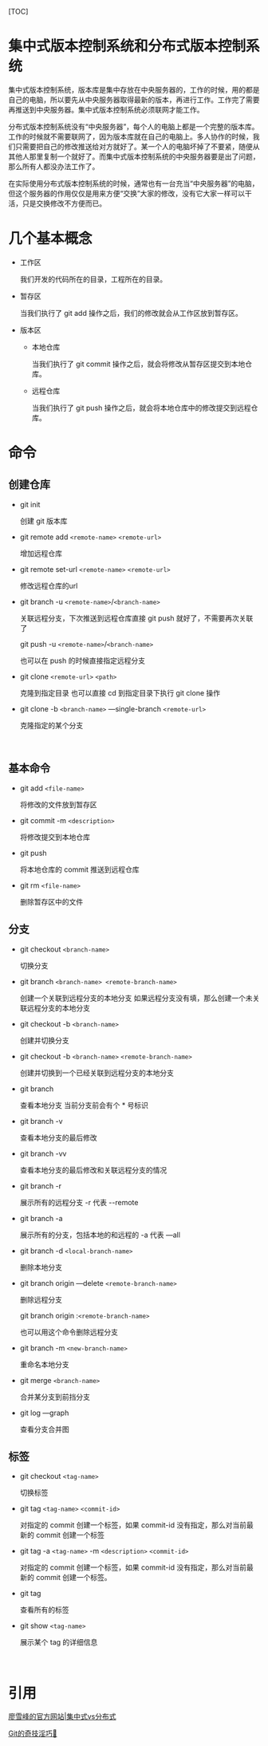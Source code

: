 [TOC]

# 集中式版本控制系统和分布式版本控制系统

集中式版本控制系统，版本库是集中存放在中央服务器的，工作的时候，用的都是自己的电脑，所以要先从中央服务器取得最新的版本，再进行工作。工作完了需要再推送到中央服务器。集中式版本控制系统必须联网才能工作。

分布式版本控制系统没有“中央服务器”，每个人的电脑上都是一个完整的版本库。工作的时候就不需要联网了，因为版本库就在自己的电脑上。多人协作的时候，我们只需要把自己的修改推送给对方就好了。某一个人的电脑坏掉了不要紧，随便从其他人那里复制一个就好了。而集中式版本控制系统的中央服务器要是出了问题，那么所有人都没办法工作了。

在实际使用分布式版本控制系统的时候，通常也有一台充当“中央服务器”的电脑，但这个服务器的作用仅仅是用来方便“交换”大家的修改，没有它大家一样可以干活，只是交换修改不方便而已。

# 几个基本概念

* 工作区

  我们开发的代码所在的目录，工程所在的目录。

* 暂存区

  当我们执行了 git add 操作之后，我们的修改就会从工作区放到暂存区。

* 版本区

  * 本地仓库

    当我们执行了 git commit 操作之后，就会将修改从暂存区提交到本地仓库。

  * 远程仓库

    当我们执行了 git push 操作之后，就会将本地仓库中的修改提交到远程仓库。

# 命令

## 创建仓库

* git init 

  创建 git 版本库

* git remote add `<remote-name>`  `<remote-url>`

  增加远程仓库

* git remote set-url `<remote-name>` `<remote-url>`

  修改远程仓库的url

* git branch -u `<remote-name>`/`<branch-name>`

  关联远程分支，下次推送到远程仓库直接 git push 就好了，不需要再次关联了

  git push -u `<remote-name>`/`<branch-name>`

  也可以在 push 的时候直接指定远程分支

* git clone `<remote-url>` `<path>`

  克隆到指定目录 也可以直接 cd 到指定目录下执行 git clone 操作

* git clone -b `<branch-name>` —single-branch `<remote-url>`

  克隆指定的某个分支

  ​

## 基本命令

* git add `<file-name>`

  将修改的文件放到暂存区

* git commit -m `<description>`

  将修改提交到本地仓库

* git push 

  将本地仓库的 commit 推送到远程仓库

* git rm `<file-name>`

  删除暂存区中的文件


## 分支

* git checkout `<branch-name>`

  切换分支

* git branch `<branch-name> <remote-branch-name>`

  创建一个关联到远程分支的本地分支 如果远程分支没有填，那么创建一个未关联远程分支的本地分支

* git checkout -b `<branch-name>`

  创建并切换分支

* git checkout -b `<branch-name>` `<remote-branch-name>`

  创建并切换到一个已经关联到远程分支的本地分支

* git branch 

  查看本地分支 当前分支前会有个 * 号标识

* git branch -v

  查看本地分支的最后修改

* git branch -vv

  查看本地分支的最后修改和关联远程分支的情况

* git branch -r

  展示所有的远程分支 -r 代表 --remote

* git branch -a

  展示所有的分支，包括本地的和远程的 -a 代表 —all

* git branch -d `<local-branch-name>`

  删除本地分支

* git branch origin —delete `<remote-branch-name>`

  删除远程分支

  git branch origin :`<remote-branch-name>`

  也可以用这个命令删除远程分支

* git branch -m `<new-branch-name>`

  重命名本地分支

* git merge `<branch-name>`

  合并某分支到前挡分支

* git log —graph

  查看分支合并图




## 标签

* git checkout  `<tag-name>`

  切换标签

* git tag `<tag-name>` `<commit-id>`

  对指定的 commit 创建一个标签，如果 commit-id 没有指定，那么对当前最新的 commit 创建一个标签

* git tag -a `<tag-name>`  -m `<description>`  `<commit-id>`

  对指定的 commit 创建一个标签，如果 commit-id 没有指定，那么对当前最新的 commit 创建一个标签。

* git tag

  查看所有的标签

* git show `<tag-name>`

  展示某个 tag 的详细信息

  ​

# 引用

[廖雪峰的官方网站|集中式vs分布式](https://www.liaoxuefeng.com/wiki/0013739516305929606dd18361248578c67b8067c8c017b000/001374027586935cf69c53637d8458c9aec27dd546a6cd6000)

[Git的奇技淫巧🙈](https://github.com/maocomen/Git/blob/master/Git%20命令.md)